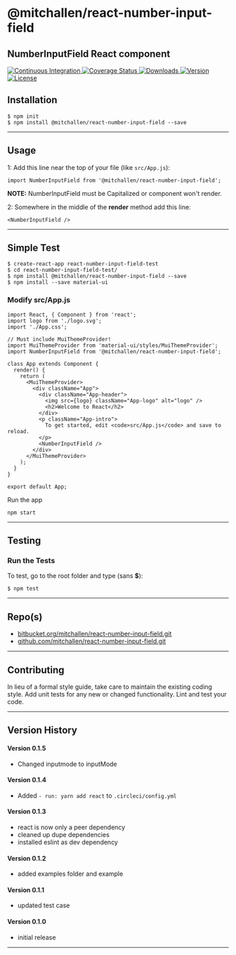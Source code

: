 @mitchallen/react-number-input-field
==
NumberInputField React component
--

<p align="left">
  <a href="https://circleci.com/gh/mitchallen/react-number-input-field">
    <img src="https://img.shields.io/circleci/project/github/mitchallen/react-number-input-field.svg" alt="Continuous Integration">
  </a>
  <a href="https://codecov.io/gh/mitchallen/react-number-input-field">
    <img src="https://codecov.io/gh/mitchallen/react-number-input-field/branch/master/graph/badge.svg" alt="Coverage Status">
  </a>
  <a href="https://npmjs.org/package/@mitchallen/react-number-input-field">
    <img src="http://img.shields.io/npm/dt/@mitchallen/react-number-input-field.svg?style=flat-square" alt="Downloads">
  </a>
  <a href="https://npmjs.org/package/@mitchallen/react-number-input-field">
    <img src="http://img.shields.io/npm/v/@mitchallen/react-number-input-field.svg?style=flat-square" alt="Version">
  </a>
  <a href="https://npmjs.com/package/@mitchallen/react-number-input-field">
    <img src="https://img.shields.io/github/license/mitchallen/react-number-input-field.svg" alt="License"></a>
  </a>
</p>

## Installation

    $ npm init
    $ npm install @mitchallen/react-number-input-field --save
  
* * *

## Usage

1: Add this line near the top of your file (like ```src/App.js```):

```
import NumberInputField from '@mitchallen/react-number-input-field';
```

__NOTE:__ NumberInputField must be Capitalized or component won't render.

2: Somewhere in the middle of the __render__ method add this line:

```
<NumberInputField />
```

* * *

## Simple Test

```
$ create-react-app react-number-input-field-test
$ cd react-number-input-field-test/
$ npm install @mitchallen/react-number-input-field --save
$ npm install --save material-ui
```

### Modify src/App.js

```
import React, { Component } from 'react';
import logo from './logo.svg';
import './App.css';

// Must include MuiThemeProvider!
import MuiThemeProvider from 'material-ui/styles/MuiThemeProvider';
import NumberInputField from '@mitchallen/react-number-input-field';

class App extends Component {
  render() {
    return (
      <MuiThemeProvider>
        <div className="App">
          <div className="App-header">
            <img src={logo} className="App-logo" alt="logo" />
            <h2>Welcome to React</h2>
          </div>
          <p className="App-intro">
            To get started, edit <code>src/App.js</code> and save to reload.
          </p>
          <NumberInputField />
        </div>
      </MuiThemeProvider>
    );
  }
}

export default App;
```

Run the app

```
npm start
```

* * *

## Testing

### Run the Tests

To test, go to the root folder and type (sans __$__):

    $ npm test
    
* * *
 
## Repo(s)

* [bitbucket.org/mitchallen/react-number-input-field.git](https://bitbucket.org/mitchallen/react-number-input-field.git)
* [github.com/mitchallen/react-number-input-field.git](https://github.com/mitchallen/react-number-input-field.git)

* * *

## Contributing

In lieu of a formal style guide, take care to maintain the existing coding style.
Add unit tests for any new or changed functionality. Lint and test your code.

* * *

## Version History

#### Version 0.1.5

* Changed inputmode to inputMode

#### Version 0.1.4

* Added ```- run: yarn add react``` to ```.circleci/config.yml```

#### Version 0.1.3

* react is now only a peer dependency
* cleaned up dupe dependencies
* installed eslint as dev dependency

#### Version 0.1.2

* added examples folder and example

#### Version 0.1.1 

* updated test case

#### Version 0.1.0 

* initial release

* * *